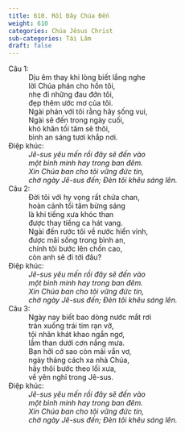 ```yaml
---
title: 610. Rồi Đây Chúa Đến
weight: 610
categories: Chúa Jêsus Christ
sub-categories: Tái Lâm
draft: false
---
```

<dl><dt>Câu 1:</dt><dd data-verse="1">Dịu êm thay khi lòng biết lắng nghe <br/>lời Chúa phán cho hồn tôi, <br/>nhẹ đi những đau đớn tôi, <br/>đẹp thêm ước mơ của tôi. <br/>Ngài phán với tôi rằng hãy sống vui, <br/>Ngài sẽ đến trong ngày cuối, <br/>khó khăn tối tăm sẽ thôi, <br/>bình an sáng tươi khắp nơi. </dd><dt>Điệp khúc:</dt><dd data-chorus="1"><em>Jê-sus yêu mến rồi đây sẽ đến vào <br/>một bình minh hay trong ban đêm. <br/>Xin Chúa ban cho tôi vững đức tin, <br/>chờ ngày Jê-sus đến; Đèn tôi khêu sáng lên. </em></dd><dt>Câu 2:</dt><dd data-verse="2">Đời tôi với hy vọng rất chứa chan, <br/>hoàn cảnh tối tăm bừng sáng <br/>là khi tiếng xưa khóc than <br/>được thay tiếng ca hát vang. <br/>Ngài đến rước tôi về nước hiển vinh, <br/>được mãi sống trong bình an, <br/>chính tôi bước lên chốn cao, <br/>còn anh sẽ đi tới đâu? </dd><dt>Điệp khúc:</dt><dd data-chorus="1"><em>Jê-sus yêu mến rồi đây sẽ đến vào <br/>một bình minh hay trong ban đêm. <br/>Xin Chúa ban cho tôi vững đức tin, <br/>chờ ngày Jê-sus đến; Đèn tôi khêu sáng lên. </em></dd><dt>Câu 3:</dt><dd data-verse="3">Ngày nay biết bao dòng nước mắt rơi <br/>tràn xuống trái tim rạn vỡ, <br/>tội nhân khát khao ngẩn ngơ, <br/>lầm than dưới cơn nắng mưa. <br/>Bạn hỡi cớ sao còn mãi vẩn vơ, <br/>ngày tháng cách xa nhà Chúa, <br/>hãy thôi bước theo lối xưa, <br/>về yên nghỉ trong Jê-sus. </dd><dt>Điệp khúc:</dt><dd data-chorus="1"><em>Jê-sus yêu mến rồi đây sẽ đến vào <br/>một bình minh hay trong ban đêm. <br/>Xin Chúa ban cho tôi vững đức tin, <br/>chờ ngày Jê-sus đến; Đèn tôi khêu sáng lên. </em></dd></dl>